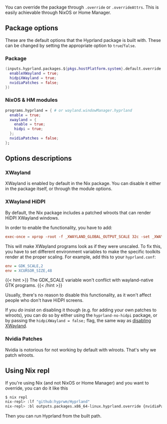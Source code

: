 You can override the package through `.override` or `.overrideAttrs`. This is
easily achievable through NixOS or Home Manager.

## Package options

These are the default options that the Hyprland package is built with. These
can be changed by setting the appropriate option to `true`/`false`.

### Package

```nix
(inputs.hyprland.packages.${pkgs.hostPlatform.system}.default.override {
  enableXWayland = true;
  hidpiXWayland = true;
  nvidiaPatches = false;
})
```

### NixOS & HM modules

```nix
programs.hyprland = { # or wayland.windowManager.hyprland
  enable = true;
  xwayland = {
    enable = true;
    hidpi = true;
  };
  nvidiaPatches = false;
};
```

## Options descriptions

### XWayland

XWayland is enabled by default in the Nix package. You can disable it either
in the package itself, or through the module options.

### XWayland HiDPI

By default, the Nix package includes a patched wlroots that can render HiDPI
XWayland windows.

In order to enable the functionality, you have to add:

```toml
exec-once = xprop -root -f _XWAYLAND_GLOBAL_OUTPUT_SCALE 32c -set _XWAYLAND_GLOBAL_OUTPUT_SCALE 2
```

This will make XWayland programs look as if they were unscaled. To fix this, you
have to set different environment variables to make the specific toolkits
render at the proper scaling. For example, add this to your `hyprland.conf`:

```ini
env = GDK_SCALE,2
env = XCURSOR_SIZE,48
```

{{< hint >}}
The GDK_SCALE variable won't conflict with wayland-native GTK programs.
{{< /hint >}}

Usually, there's no reason to disable this functionality, as it won't affect
people who don't have HiDPI screens.

If you _do_ insist on disabling it though (e.g. for adding your own patches
to wlroots), you can do so by either using the `hyprland-no-hidpi` package,
or by passing the `hidpiXWayland = false;` flag, the same way as
[disabling XWayland](#package).

### Nvidia Patches

Nvidia is notorious for not working by default with wlroots. That's why we
patch wlroots.

## Using Nix repl

If you're using Nix (and not NixOS or Home Manager) and you want to override,
you can do it like this

```sh
$ nix repl
nix-repl> :lf "github:hyprwm/Hyprland"
nix-repl> :bl outputs.packages.x86_64-linux.hyprland.override {nvidiaPatches = true;} # option = value
```

Then you can run Hyprland from the built path.
